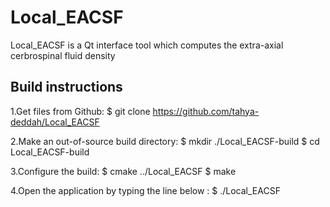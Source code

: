 

# Local_EACSF

Local_EACSF is a Qt interface tool which computes the extra-axial
cerbrospinal fluid density

<h2>Build instructions</h2>

1.Get files from Github:
$ git clone https://github.com/tahya-deddah/Local_EACSF

2.Make an out-of-source build directory:
$ mkdir ./Local_EACSF-build
$ cd Local_EACSF-build

3.Configure the build:
$ cmake ../Local_EACSF
$ make

4.Open the application by typing the line below :
$ ./Local_EACSF
